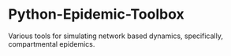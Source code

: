 # Python-Epidemic-Toolbox
Various tools for simulating network based dynamics, specifically, compartmental epidemics. 
